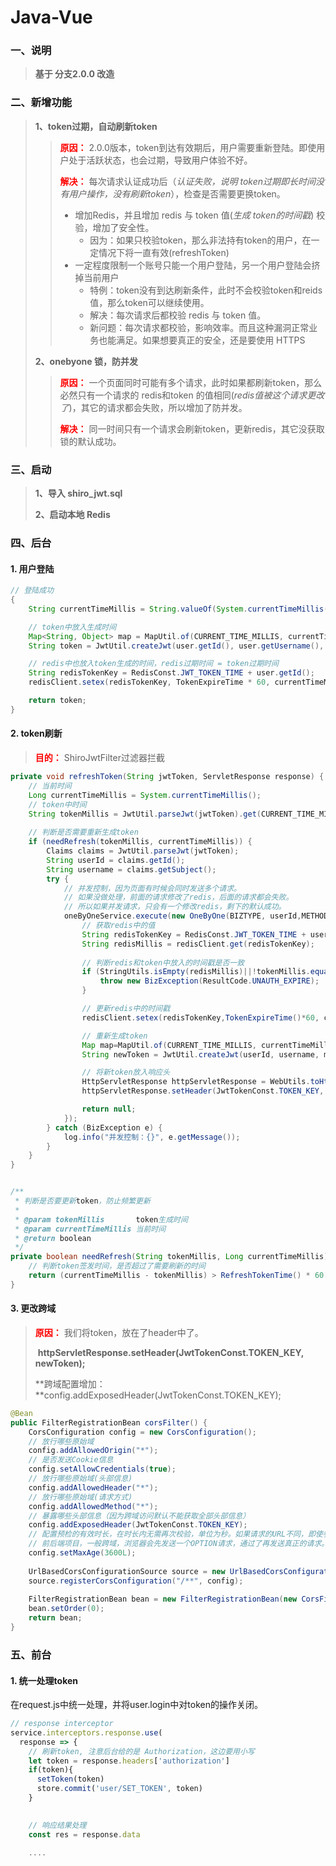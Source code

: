 # Java-Vue

### 一、说明

> **基于 分支2.0.0 改造**



### 二、新增功能

> **1、token过期，自动刷新token**
>
> > <font style="color: red">**原因：**</font> 2.0.0版本，token到达有效期后，用户需要重新登陆。即使用户处于活跃状态，也会过期，导致用户体验不好。
> >
> > <font style="color: red">**解决：**</font> 每次请求认证成功后（*认证失败，说明 token过期即长时间没有用户操作，没有刷新token*），检查是否需要更换token。
> >
> > * 增加Redis，并且增加 redis 与 token 值(*生成 token的时间戳*) 校验，增加了安全性。
> >   * 因为：如果只校验token，那么非法持有token的用户，在一定情况下将一直有效(refreshToken)
> > * 一定程度限制一个账号只能一个用户登陆，另一个用户登陆会挤掉当前用户
> >   * 特例：token没有到达刷新条件，此时不会校验token和reids值，那么token可以继续使用。
> >   * 解决：每次请求后都校验 redis 与 token 值。
> >   * 新问题：每次请求都校验，影响效率。而且这种漏洞正常业务也能满足。如果想要真正的安全，还是要使用 HTTPS
>
> **2、onebyone 锁，防并发**
>
> > <font style="color: red">**原因：**</font> 一个页面同时可能有多个请求，此时如果都刷新token，那么必然只有一个请求的 redis和token 的值相同(*redis值被这个请求更改了*)，其它的请求都会失败，所以增加了防并发。
> >
> > <font style="color: red">**解决：**</font> 同一时间只有一个请求会刷新token，更新redis，其它没获取锁的默认成功。



### 三、启动

> **1、导入 shiro_jwt.sql**
>
> **2、启动本地 Redis**



### 四、后台

####  1. 用户登陆

```java
// 登陆成功
{ 
	String currentTimeMillis = String.valueOf(System.currentTimeMillis());

	// token中放入生成时间
	Map<String, Object> map = MapUtil.of(CURRENT_TIME_MILLIS, currentTimeMillis);
	String token = JwtUtil.createJwt(user.getId(), user.getUsername(), map);

	// redis中也放入token生成的时间，redis过期时间 = token过期时间
	String redisTokenKey = RedisConst.JWT_TOKEN_TIME + user.getId();
	redisClient.setex(redisTokenKey, TokenExpireTime * 60, currentTimeMillis);

	return token;
}
```



#### 2. token刷新

> <font style="color: red">**目的：**</font> ShiroJwtFilter过滤器拦截

```java
private void refreshToken(String jwtToken, ServletResponse response) {
	// 当前时间
	Long currentTimeMillis = System.currentTimeMillis();
	// token中时间
	String tokenMillis = JwtUtil.parseJwt(jwtToken).get(CURRENT_TIME_MILLIS);
	
    // 判断是否需要重新生成token
	if (needRefresh(tokenMillis, currentTimeMillis)) {
		Claims claims = JwtUtil.parseJwt(jwtToken);
		String userId = claims.getId();
		String username = claims.getSubject();
		try {
			// 并发控制，因为页面有时候会同时发送多个请求。
			// 如果没做处理，前面的请求修改了redis，后面的请求都会失败。
			// 所以如果并发请求，只会有一个修改redis，剩下的默认成功。
			oneByOneService.execute(new OneByOne(BIZTYPE, userId,METHOD), () -> {
                // 获取redis中的值
				String redisTokenKey = RedisConst.JWT_TOKEN_TIME + userId;
				String redisMillis = redisClient.get(redisTokenKey);
                
				// 判断redis和token中放入的时间戳是否一致
				if (StringUtils.isEmpty(redisMillis)||!tokenMillis.equals(redisMillis)){
					throw new BizException(ResultCode.UNAUTH_EXPIRE);
				}

				// 更新redis中的时间戳
				redisClient.setex(redisTokenKey,TokenExpireTime()*60, currentTimeMillis);

				// 重新生成token
				Map map=MapUtil.of(CURRENT_TIME_MILLIS, currentTimeMillis);
				String newToken = JwtUtil.createJwt(userId, username, map);

				// 将新token放入响应头
				HttpServletResponse httpServletResponse = WebUtils.toHttp(response);
				httpServletResponse.setHeader(JwtTokenConst.TOKEN_KEY, newToken);

				return null;
			});
		} catch (BizException e) {
			log.info("并发控制：{}", e.getMessage());
		}
	}
}


/**
 * 判断是否要更新token，防止频繁更新
 *
 * @param tokenMillis       token生成时间
 * @param currentTimeMillis 当前时间
 * @return boolean
 */
private boolean needRefresh(String tokenMillis, Long currentTimeMillis) {
	// 判断token签发时间，是否超过了需要刷新的时间
	return (currentTimeMillis - tokenMillis) > RefreshTokenTime() * 60 * 1000L;
}
```



#### 3. 更改跨域

> <font style="color: red">**原因：**</font> 我们将token，放在了header中了。
>
> ​		**httpServletResponse.setHeader(JwtTokenConst.TOKEN_KEY, newToken);**
>
> **跨域配置增加：**config.addExposedHeader(JwtTokenConst.TOKEN_KEY);

```java
@Bean
public FilterRegistrationBean corsFilter() {
	CorsConfiguration config = new CorsConfiguration();
	// 放行哪些原始域
	config.addAllowedOrigin("*");
	// 是否发送Cookie信息
	config.setAllowCredentials(true);
	// 放行哪些原始域(头部信息)
	config.addAllowedHeader("*");
	// 放行哪些原始域(请求方式)
	config.addAllowedMethod("*");
	// 暴露哪些头部信息（因为跨域访问默认不能获取全部头部信息）
	config.addExposedHeader(JwtTokenConst.TOKEN_KEY);
	// 配置预检的有效时长，在时长内无需再次校验，单位为秒。如果请求的URL不同，即使参数不同，也会预检查。
	// 前后端项目，一般跨域，浏览器会先发送一个OPTION请求，通过了再发送真正的请求。为了不让每次都预检。
	config.setMaxAge(3600L);
    
	UrlBasedCorsConfigurationSource source = new UrlBasedCorsConfigurationSource();
	source.registerCorsConfiguration("/**", config);
    
	FilterRegistrationBean bean = new FilterRegistrationBean(new CorsFilter(source));
	bean.setOrder(0);
	return bean;
}
```





### 五、前台

#### 1. 统一处理token

在request.js中统一处理，并将user.login中对token的操作关闭。

```javascript
// response interceptor
service.interceptors.response.use(
  response => {
    // 刷新token, 注意后台给的是 Authorization，这边要用小写
    let token = response.headers['authorization']
    if(token){
      setToken(token)
      store.commit('user/SET_TOKEN', token)
    }

      
	// 响应结果处理
    const res = response.data
	
    ....
```











































